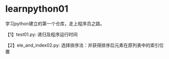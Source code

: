# learnpython01
学习python建立的第一个仓库，走上程序员之路。

【1】test01.py: 递归及程序运行时间


【2】ele_and_index02.py: 选择排序法：并获得排序后元素在原列表中的索引位置
